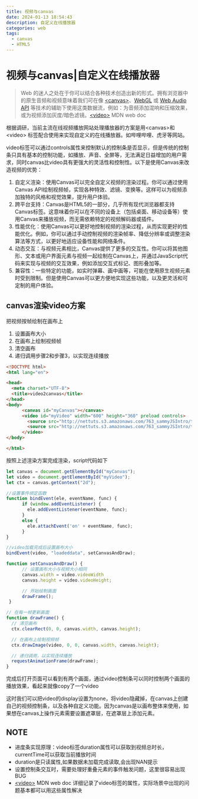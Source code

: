 ```yaml
---
title: 视频与canvas
date: 2024-01-13 18:54:43
description: 自定义在线播放器
categories: web
tags: 
  - canvas
  - HTML5
---
```

# 视频与canvas|自定义在线播放器

>Web 的迷人之处在于你可以结合各种技术创造出新的形式。拥有浏览器中的原生音频和视频意味着我们可在像 [\<canvas\>](https://developer.mozilla.org/zh-CN/docs/Web/HTML/Element/canvas)、[WebGL](https://developer.mozilla.org/zh-CN/docs/Web/API/WebGL_API) 或 [Web Audio API](https://developer.mozilla.org/zh-CN/docs/Web/API/Web_Audio_API) 等技术的辅助下使用这类数据流，例如：为音频添加混响和压缩效果，或为视频添加灰度/暗色滤镜。[\<video\>](https://developer.mozilla.org/zh-CN/docs/Web/HTML/Element/video) MDN web doc

根据调研，当前主流在线视频播放网站处理播放器的方案是用\<canvas\>和\<video\> 标签配合使用来实现自定义的在线播放器。如哔哩哔哩、虎牙等网站。


video标签可以通过controls属性来控制默认的控制条是否显示，但是传统的控制条只具有基本的控制功能，如播放、声音、全屏等，无法满足日益增加的用户需求，同时canvas比video具有更强大的灵活性和控制性。以下是使用Canvas来改造视频的优势：

1. 自定义渲染：使用Canvas可以完全自定义视频的渲染过程。你可以通过使用Canvas API绘制视频帧，实现各种特效、滤镜、变换等。这样可以为视频添加独特的风格和视觉效果，提升用户体验。
2. 跨平台支持：Canvas是HTML5的一部分，几乎所有现代浏览器都支持Canvas标签。这意味着你可以在不同的设备上（包括桌面、移动设备等）使用Canvas来播放视频，而无需依赖特定的视频解码器或插件。
3. 性能优化：使用Canvas可以更好地控制视频的渲染过程，从而实现更好的性能优化。例如，你可以通过手动控制视频的渲染帧率、降低分辨率或调整渲染算法等方式，以更好地适应设备性能和网络条件。
4. 动态交互：与视频元素相比，Canvas提供了更多的交互性。你可以将其他图形、文本或用户界面元素与视频一起绘制在Canvas上，并通过JavaScript代码来实现与视频的交互效果，例如添加交互式标记、图形叠加等。
5. 兼容性：一些特定的功能，如实时弹幕、画中画等，可能在使用原生视频元素时受到限制。但是使用Canvas可以更方便地实现这些功能，以及更灵活和可定制的用户体验。

## canvas渲染video方案

把视频按帧绘制在画布上

1. 设置画布大小
2. 在画布上绘制视频帧
3. 清空画布
4. 递归调用步骤2和步骤3，以实现连续播放

```html
<!DOCTYPE html>
<html lang="en">

<head>
  <meta charset="UTF-8">
  <title>video2canvas</title>
</head>
<body>
      <canvas id="myCanvas"></canvas>
      <video id="myVideo" width="600" height="360" preload controls>
        <source src="http://nettuts.s3.amazonaws.com/763_sammyJSIntro/trailer_test.mp4" type='video/mp4'>
        <source src="http://nettuts.s3.amazonaws.com/763_sammyJSIntro/trailer_test.ogg" type='video/ogg'>
      </video>
</body>

</html>
```

按照上述渲染方案完成渲染，script代码如下

```jsx
let canvas = document.getElementById("myCanvas");
let video = document.getElementById("myVideo");
let ctx = canvas.getContext("2d");

//设置事件绑定函数 
function bindEvent(ele, eventName, func) {
      if (window.addEventListener) {
        ele.addEventListener(eventName, func);
      }
      else {
        ele.attachEvent('on' + eventName, func);
      }
}

//video加载完成后设置画布大小
bindEvent(video, "loadeddata", setCanvasAndDraw);

function setCanvasAndDraw() {
      // 设置画布大小与视频大小相同
      canvas.width = video.videoWidth
      canvas.height = video.videoHeight;

      // 开始绘制画面
      drawFrame();
 }

// 在每一帧更新画面
function drawFrame() {
  // 清空画布
  ctx.clearRect(0, 0, canvas.width, canvas.height);

  // 在画布上绘制视频帧
  ctx.drawImage(video, 0, 0, canvas.width, canvas.height);

  // 递归调用，以实现连续播放
  requestAnimationFrame(drawFrame);
}
```

完成后打开页面可以看到有两个画面，通过video控制条可以同时控制两个画面的播放效果，看起来就像copy了一个video

这时我们可以把video的display设置为none，将video隐藏掉，在canvas上创建自己的视频控制条，以及各种自定义功能。因为canvas是以画布整体来使用，如果想在canvas上操作元素需要设置遮罩层，在遮罩层上添加元素。

## NOTE

- 进度条实现原理：video标签duration属性可以获取到视频总时长，currentTime可以获取当前播放时间
- duration是只读属性,如果数据未加载完成读取,会出现NAN提示
- 设置控制条交互时，需要处理好重叠元素的事件触发问题，这里很容易出现BUG
- [\<video\>](https://developer.mozilla.org/zh-CN/docs/Web/HTML/Element/video) MDN web doc 详细记录了video标签的属性，实际场景中出现的问题基本都可以用这些属性解决